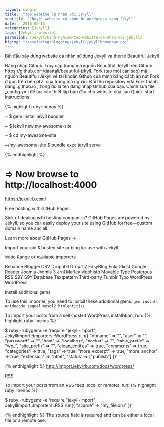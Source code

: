 ```yaml
---
layout: single
title:  "Tạo website cá nhân với Jekyll"
subtitle: "Chuyển website cá nhân từ Wordpress sang Jekyll"
date:   2016-09-16
categories: [Jekyll]
tags: [Jekyll, website]
permalink: /Jekyll/kinh-nghiem-tao-webiste-ca-nhan-voi-jekyll/
bigimg: "/assets/img/blogging/jekyll/jekyllhomepage.png"
---
```


Bắt đầu xây dựng website cá nhân sử dụng Jekyll và theme Beautiful Jekyll

Đăng nhập Github.
Truy cập trang mã nguồn Beautiful Jekyll trên Github: https://github.com/daattali/beautiful-jekyll.
Fork (tạo một bản sao) mã nguồn Beautifull Jekyll về tài khoản Github của mình bằng cách ấn nút Fork ở góc trên bên phải của trang mã nguồn.
Đổi tên repository vừa Fork thành dạng <username>.github.io , trong đó <username> là tên đăng nhập Github của bạn.
Chỉnh sửa file _config.yml để tạo các thiết lập ban đầu cho website của bạn
Quick-start Instructions

{% highlight ruby linenos %}

~ $ gem install jekyll bundler

~ $ jekyll new my-awesome-site

~ $ cd my-awesome-site

~/my-awesome-site $ bundle exec jekyll serve

{% endhighlight %}
# => Now browse to http://localhost:4000

https://jekyllrb.com/

Free hosting with GitHub Pages

Sick of dealing with hosting companies? GitHub Pages are powered by Jekyll, so you can easily deploy your site using GitHub for free—custom domain name and all.

Learn more about GitHub Pages →

Import your old & busted site or blog for use with Jekyll.

Wide Range of Available Importers

Behance
Blogger
CSV
Drupal 6
Drupal 7
EasyBlog
Enki
Ghost
Google Reader
Joomla
Joomla 3
Jrnl
Marley
Mephisto
Movable Type
Posterous
RSS
S9Y
S9Y Database
Textpattern
Third-party
Tumblr
Typo
WordPress
WordPress

Install additional gems

To use this importer, you need to install these additional gems: `gem install unidecode sequel mysql2 htmlentities`

To import your posts from a self-hosted WordPress installation, run:
{% highlight ruby linenos %}

$ ruby -rubygems -e 'require "jekyll-import";
    JekyllImport::Importers::WordPress.run({
      "dbname"   => "",
      "user"     => "",
      "password" => "",
      "host"     => "localhost",
      "socket"   => "",
      "table_prefix"   => "wp_",
      "site_prefix"    => "",
      "clean_entities" => true,
      "comments"       => true,
      "categories"     => true,
      "tags"           => true,
      "more_excerpt"   => true,
      "more_anchor"    => true,
      "extension"      => "html",
      "status"         => ["publish"]
    })'

{% endhighlight %}
http://import.jekyllrb.com/docs/wordpress/

RSS

To import your posts from an RSS feed (local or remote), run:
{% highlight ruby linenos %}

$ ruby -rubygems -e 'require "jekyll-import";
    JekyllImport::Importers::RSS.run({
      "source" => "my_file.xml"
    })'

{% endhighlight %}
The source field is required and can be either a local file or a remote one.

 